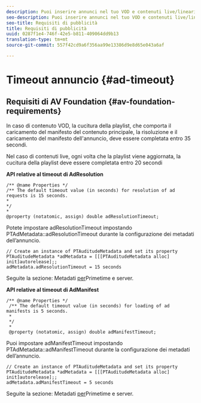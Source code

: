 ```yaml
---
description: Puoi inserire annunci nel tuo VOD e contenuti live/lineari utilizzando l'interfaccia di decisione di Adobe Primetime.
seo-description: Puoi inserire annunci nel tuo VOD e contenuti live/lineari utilizzando l'interfaccia di decisione di Adobe Primetime.
seo-title: Requisiti di pubblicità
title: Requisiti di pubblicità
uuid: 0287f1e4-746f-42e5-b811-409064dd9b13
translation-type: tm+mt
source-git-commit: 557f42cd9a6f356aa99e13386d9e8d65e043a6af

---
```



# Timeout annuncio {#ad-timeout}

## Requisiti di AV Foundation {#av-foundation-requirements}

In caso di contenuto VOD, la cucitura della playlist, che comporta il caricamento del manifesto del contenuto principale, la risoluzione e il caricamento del manifesto dell&#39;annuncio, deve essere completata entro 35 secondi.

Nel caso di contenuti live, ogni volta che la playlist viene aggiornata, la cucitura della playlist deve essere completata entro 20 secondi

**API relative al timeout di AdResolution**

```
/** @name Properties */
/** The default timeout value (in seconds) for resolution of ad requests is 15 seconds.
*
*/
*
@property (notatomic, assign) double adResolutionTimeout;
```

Potete impostare adResolutionTimeout impostando PTAdMetadata::adResolutionTimeout durante la configurazione dei metadati dell’annuncio.

```
// Create an instance of PTAuditudeMetadata and set its property
PTAuditudeMetadata *adMetadata = [[[PTAuditudeMetadata alloc] init]autorelease];;
adMetadata.adResolutionTimeout = 15 seconds
```

Seguite la sezione: Metadati [per](../..//tvsdk-3x-ios-prog/ios-3x-advertising/ios-3x-primetime-ad-serving-metadata/ios-3x-primetime-ad-serving-metadata.md)Primetime e server.

**API relative al timeout di AdManifest**

```
/** @name Properties */
 /** The default timeout value (in seconds) for loading of ad manifests is 5 seconds.
 *
 */
 *
 @property (notatomic, assign) double adManifestTimeout; 
```

Puoi impostare adManifestTimeout impostando PTAdMetadata::adManifestTimeout durante la configurazione dei metadati dell’annuncio.


```
// Create an instance of PTAuditudeMetadata and set its property
PTAuditudeMetadata *adMetadata = [[[PTAuditudeMetadata alloc] init]autorelease];;
adMetadata.adManifestTimeout = 5 seconds
```

Seguite la sezione: Metadati [per](../..//tvsdk-3x-ios-prog/ios-3x-advertising/ios-3x-primetime-ad-serving-metadata/ios-3x-primetime-ad-serving-metadata.md)Primetime e server.
